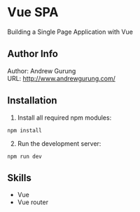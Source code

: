 # Vue SPA
Building a Single Page Application with Vue

Author Info
-----------
Author: Andrew Gurung <br>
URL: http://www.andrewgurung.com/

Installation
------------
1. Install all required npm modules:

  ```npm install```

2. Run the development server:

  ```npm run dev```

Skills
-------
- Vue
- Vue router
